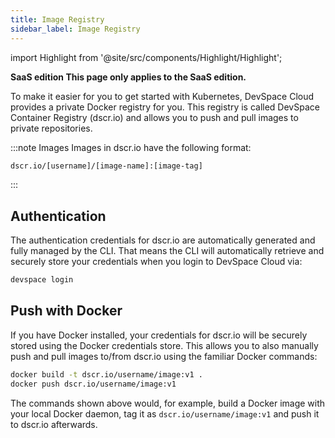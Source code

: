 ```yaml
---
title: Image Registry
sidebar_label: Image Registry
---
```


import Highlight from '@site/src/components/Highlight/Highlight';

**<Highlight backgroundColor="#3333dd">SaaS edition</Highlight> This page only applies to the SaaS edition.**

To make it easier for you to get started with Kubernetes, DevSpace Cloud provides a private Docker registry for you. This registry is called DevSpace Container Registry (dscr.io) and allows you to push and pull images to private repositories. 

:::note Images
Images in dscr.io have the following format:
```bash
dscr.io/[username]/[image-name]:[image-tag]
```
:::

## Authentication
The authentication credentials for dscr.io are automatically generated and fully managed by the CLI. That means the CLI will automatically retrieve and securely store your credentials when you login to DevSpace Cloud via:
```bash
devspace login
```

## Push with Docker
If you have Docker installed, your credentials for dscr.io will be securely stored using the Docker credentials store. This allows you to also manually push and pull images to/from dscr.io using the familiar Docker commands:
```bash
docker build -t dscr.io/username/image:v1 .
docker push dscr.io/username/image:v1
```
The commands shown above would, for example, build a Docker image with your local Docker daemon, tag it as `dscr.io/username/image:v1` and push it to dscr.io afterwards. 

